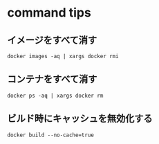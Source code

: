 # command tips

## イメージをすべて消す

```
docker images -aq | xargs docker rmi
```

## コンテナをすべて消す

```
docker ps -aq | xargs docker rm
```

## ビルド時にキャッシュを無効化する

```
docker build --no-cache=true
```
